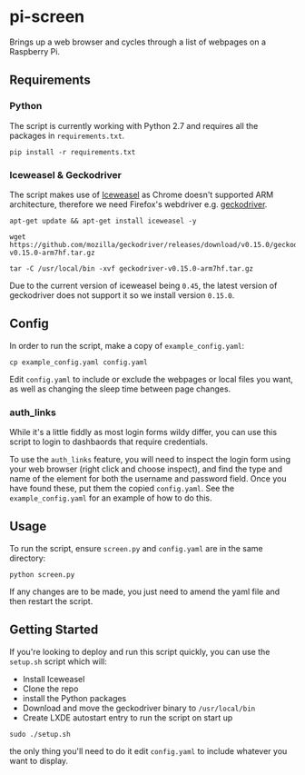 # pi-screen

Brings up a web browser and cycles through a list of webpages on a Raspberry Pi.


## Requirements

### Python

The script is currently working with Python 2.7 and requires all the packages in `requirements.txt`.

```
pip install -r requirements.txt
```

### Iceweasel & Geckodriver

The script makes use of [Iceweasel](https://wiki.debian.org/Iceweasel) as Chrome doesn't supported ARM architecture, therefore we need Firefox's webdriver e.g. [geckodriver](https://github.com/mozilla/geckodriver/releases).

```
apt-get update && apt-get install iceweasel -y

wget https://github.com/mozilla/geckodriver/releases/download/v0.15.0/geckodriver-v0.15.0-arm7hf.tar.gz

tar -C /usr/local/bin -xvf geckodriver-v0.15.0-arm7hf.tar.gz
```

Due to the current version of iceweasel being `0.45`, the latest version of geckodriver does not support it so we install version `0.15.0`.


## Config

In order to run the script, make a copy of `example_config.yaml`:

```
cp example_config.yaml config.yaml
```

Edit `config.yaml` to include or exclude the webpages or local files you want, as well as changing the sleep time between page changes.

### auth_links

While it's a little fiddly as most login forms wildy differ, you can use this script to login to dashbaords that require credentials.

To use the `auth_links` feature, you will need to inspect the login form using your web browser (right click and choose inspect), and find the type and name of the element for both the username and password field. Once you have found these, put them the copied `config.yaml`. See the `example_config.yaml` for an example of how to do this.


## Usage

To run the script, ensure `screen.py` and `config.yaml` are in the same directory:

```
python screen.py
```

If any changes are to be made, you just need to amend the yaml file and then restart the script.


## Getting Started

If you're looking to deploy and run this script quickly, you can use the `setup.sh` script which will:

- Install Iceweasel
- Clone the repo
- install the Python packages
- Download and move the geckodriver binary to `/usr/local/bin`
- Create LXDE autostart entry to run the script on start up

```
sudo ./setup.sh
```

the only thing you'll need to do it edit `config.yaml` to include whatever you want to display.
